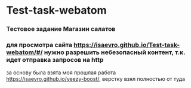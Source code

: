 # Test-task-webatom

### Тестовое задание Магазин салатов

### для просмотра сайта https://isaevro.github.io/Test-task-webatom/#/ нужно разрешить небезопасный контент, т.к. идет отправка запросов на http

за основу была взята моя прошлая работа https://isaevro.github.io/yeezy-boost/, верстку взял полностью от туда
